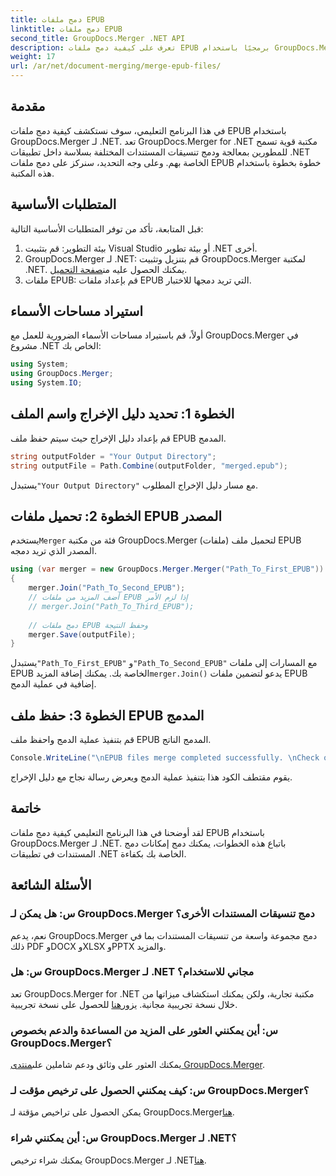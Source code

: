 ```yaml
---
title: دمج ملفات EPUB
linktitle: دمج ملفات EPUB
second_title: GroupDocs.Merger .NET API
description: تعرف على كيفية دمج ملفات EPUB برمجيًا باستخدام GroupDocs.Merger لـ .NET. اتبع البرنامج التعليمي خطوة بخطوة.
weight: 17
url: /ar/net/document-merging/merge-epub-files/
---
```

## مقدمة
في هذا البرنامج التعليمي، سوف نستكشف كيفية دمج ملفات EPUB باستخدام GroupDocs.Merger لـ .NET. تعد GroupDocs.Merger for .NET مكتبة قوية تسمح للمطورين بمعالجة ودمج تنسيقات المستندات المختلفة بسلاسة داخل تطبيقات .NET الخاصة بهم. وعلى وجه التحديد، سنركز على دمج ملفات EPUB خطوة بخطوة باستخدام هذه المكتبة.
## المتطلبات الأساسية
قبل المتابعة، تأكد من توفر المتطلبات الأساسية التالية:
1. بيئة التطوير: قم بتثبيت Visual Studio أو بيئة تطوير .NET أخرى.
2.  GroupDocs.Merger لـ .NET: قم بتنزيل وتثبيت GroupDocs.Merger لمكتبة .NET. يمكنك الحصول عليه من[صفحة التحميل](https://releases.groupdocs.com/merger/net/).
3. ملفات EPUB: قم بإعداد ملفات EPUB التي تريد دمجها للاختبار.

## استيراد مساحات الأسماء
أولاً، قم باستيراد مساحات الأسماء الضرورية للعمل مع GroupDocs.Merger في مشروع .NET الخاص بك:
```csharp
using System; 
using GroupDocs.Merger;
using System.IO;
```
## الخطوة 1: تحديد دليل الإخراج واسم الملف
قم بإعداد دليل الإخراج حيث سيتم حفظ ملف EPUB المدمج.
```csharp
string outputFolder = "Your Output Directory";
string outputFile = Path.Combine(outputFolder, "merged.epub");
```
 يستبدل`"Your Output Directory"` مع مسار دليل الإخراج المطلوب.
## الخطوة 2: تحميل ملفات EPUB المصدر
 يستخدم`Merger` فئة من مكتبة GroupDocs.Merger لتحميل ملف (ملفات) EPUB المصدر الذي تريد دمجه.
```csharp
using (var merger = new GroupDocs.Merger.Merger("Path_To_First_EPUB"))
{
    merger.Join("Path_To_Second_EPUB");
    // أضف المزيد من ملفات EPUB إذا لزم الأمر
    // merger.Join("Path_To_Third_EPUB");
    
    // دمج ملفات EPUB وحفظ النتيجة
    merger.Save(outputFile);
}
```
 يستبدل`"Path_To_First_EPUB"` و`"Path_To_Second_EPUB"` مع المسارات إلى ملفات EPUB الخاصة بك. يمكنك إضافة المزيد`merger.Join()` يدعو لتضمين ملفات EPUB إضافية في عملية الدمج.
## الخطوة 3: حفظ ملف EPUB المدمج
قم بتنفيذ عملية الدمج واحفظ ملف EPUB المدمج الناتج.
```csharp
Console.WriteLine("\nEPUB files merge completed successfully. \nCheck output in {0}", outputFolder);
```
يقوم مقتطف الكود هذا بتنفيذ عملية الدمج ويعرض رسالة نجاح مع دليل الإخراج.

## خاتمة
لقد أوضحنا في هذا البرنامج التعليمي كيفية دمج ملفات EPUB باستخدام GroupDocs.Merger لـ .NET. باتباع هذه الخطوات، يمكنك دمج إمكانات دمج المستندات في تطبيقات .NET الخاصة بك بكفاءة.

## الأسئلة الشائعة
### س: هل يمكن لـ GroupDocs.Merger دمج تنسيقات المستندات الأخرى؟
نعم، يدعم GroupDocs.Merger دمج مجموعة واسعة من تنسيقات المستندات بما في ذلك PDF وDOCX وXLSX وPPTX والمزيد.
### س: هل GroupDocs.Merger لـ .NET مجاني للاستخدام؟
 تعد GroupDocs.Merger for .NET مكتبة تجارية، ولكن يمكنك استكشاف ميزاتها من خلال نسخة تجريبية مجانية. يزور[هنا](https://releases.groupdocs.com/) للحصول على نسخة تجريبية.
### س: أين يمكنني العثور على المزيد من المساعدة والدعم بخصوص GroupDocs.Merger؟
 يمكنك العثور على وثائق ودعم شاملين على[منتدى GroupDocs.Merger](https://forum.groupdocs.com/c/merger/32).
### س: كيف يمكنني الحصول على ترخيص مؤقت لـ GroupDocs.Merger؟
 يمكن الحصول على تراخيص مؤقتة لـ GroupDocs.Merger[هنا](https://purchase.groupdocs.com/temporary-license/).
### س: أين يمكنني شراء GroupDocs.Merger لـ .NET؟
 يمكنك شراء ترخيص GroupDocs.Merger لـ .NET[هنا](https://purchase.groupdocs.com/buy).